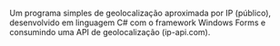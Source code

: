 Um programa simples de geolocalização aproximada por IP (público), desenvolvido em linguagem C# com o framework Windows Forms e consumindo uma API de geolocalização (ip-api.com).
